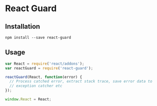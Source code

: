 # React Guard

## Installation

```
npm install --save react-guard
```

## Usage

``` javascript
var React = require('react/addons');
var reactGuard = require('react-guard');

reactGuard(React, function(error) {
  // Process catched error, extract stack trace, save error data to
  // exception catcher etc
});

window.React = React;

```

